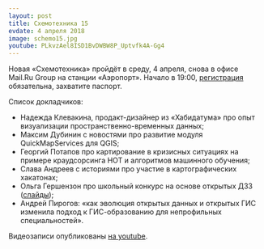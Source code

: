 ```yaml
---
layout: post
title: Схемотехника 15
evdate: 4 апреля 2018
image: schemo15.jpg
youtube: PLkvzAel8ISD1BvDWBW8P_Uptvfk4A-Gg4
---
```

Новая «Схемотехника» пройдёт в среду, 4 апреля, снова в офисе Mail.Ru Group на станции «Аэропорт».
Начало в 19:00, [регистрация](https://corp.mail.ru/ru/press/events/441/) обязательна, захватите паспорт.

Список докладчиков:

* Надежда Клевакина, продакт-дизайнер из «Хабидатума» про опыт визуализации пространственно-временных данных;
* Максим Дубинин с новостями про развитие модуля QuickMapServices для QGIS;
* Георгий Потапов про картирование в кризисных ситуациях на примере краудсорсинга HOT и алгоритмов машинного обучения;
* Слава Андреев с историями про участие в картографических хакатонах;
* Ольга Гершензон про школьный конкурс на основе открытых ДЗЗ ([слайды](/slides/schemo15-lorett.pdf));
* Андрей Пирогов: «как эволюция открытых данных и открытых ГИС изменила подход к ГИС-образованию для непрофильных специальностей».

Видеозаписи опубликованы [на youtube](https://www.youtube.com/playlist?list=PLkvzAel8ISD1BvDWBW8P_Uptvfk4A-Gg4).
